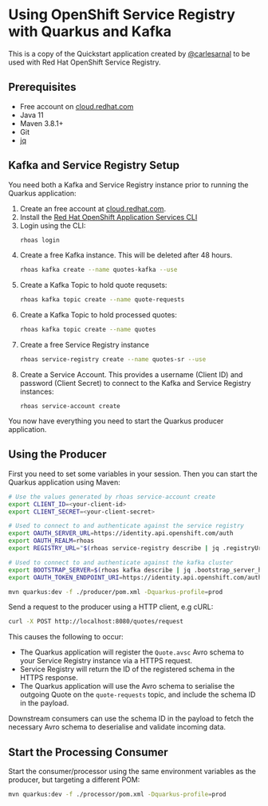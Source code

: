 # Using OpenShift Service Registry with Quarkus and Kafka

This is a copy of the Quickstart application created by [@carlesarnal](https://github.com/redhat-developer/app-services-guides/pull/303) to be used with Red Hat OpenShift Service Registry. 

## Prerequisites

* Free account on [cloud.redhat.com](https://console.redhat.com)
* Java 11
* Maven 3.8.1+
* Git
* [jq](https://stedolan.github.io/jq/)

## Kafka and Service Registry Setup

You need both a Kafka and Service Registry instance prior to running the Quarkus application:

1. Create an free account at [cloud.redhat.com](https://console.redhat.com).
1. Install the [Red Hat OpenShift Application Services CLI](https://github.com/redhat-developer/app-services-guides/tree/main/rhoas-cli#installing-the-rhoas-cli)
1. Login using the CLI:
    ```bash
    rhoas login
    ```
1. Create a free Kafka instance. This will be deleted after 48 hours.
    ```bash
    rhoas kafka create --name quotes-kafka --use
    ```
1. Create a Kafka Topic to hold quote requsets:
    ```bash
    rhoas kafka topic create --name quote-requests
    ```
1. Create a Kafka Topic to hold processed quotes:
    ```bash
    rhoas kafka topic create --name quotes
    ```
1. Create a free Service Registry instance
    ```bash
    rhoas service-registry create --name quotes-sr --use
    ```
1. Create a Service Account. This provides a username (Client ID) and password (Client Secret) to connect to the Kafka and Service Registry instances:
    ```
    rhoas service-account create
    ```

You now have everything you need to start the Quarkus producer application.

## Using the Producer

First you need to set some variables in your session. Then you can start the Quarkus application using Maven:

```bash
# Use the values generated by rhoas service-account create
export CLIENT_ID=<your-client-id>
export CLIENT_SECRET=<your-client-secret>

# Used to connect to and authenticate against the service registry
export OAUTH_SERVER_URL=https://identity.api.openshift.com/auth
export OAUTH_REALM=rhoas
export REGISTRY_URL="$(rhoas service-registry describe | jq .registryUrl -r)/apis/registry/v2"

# Used to connect to and authenticate against the kafka cluster
export BOOTSTRAP_SERVER=$(rhoas kafka describe | jq .bootstrap_server_host -r)
export OAUTH_TOKEN_ENDPOINT_URI=https://identity.api.openshift.com/auth/realms/rhoas/protocol/openid-connect/token

mvn quarkus:dev -f ./producer/pom.xml -Dquarkus-profile=prod
```

Send a request to the producer using a HTTP client, e.g cURL:

```bash
curl -X POST http://localhost:8080/quotes/request
```

This causes the following to occur:

* The Quarkus application will register the `Quote.avsc` Avro schema to your Service Registry instance via a HTTPS request.
* Service Registry will return the ID of the registered schema in the HTTPS response.
* The Quarkus application will use the Avro schema to serialise the outgoing Quote on the `quote-requests` topic, and include the schema ID in the payload.

Downstream consumers can use the schema ID in the payload to fetch the necessary Avro schema to deserialise and validate incoming data.

## Start the Processing Consumer

Start the consumer/processor using the same environment variables as the producer, but targeting a different POM:

```bash
mvn quarkus:dev -f ./processor/pom.xml -Dquarkus-profile=prod
```
